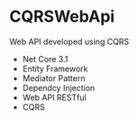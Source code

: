 # CQRSWebApi
Web API developed using CQRS

- Net Core 3.1
- Entity Framework
- Mediator Pattern
- Dependcy Injection
- Web API RESTful
- CQRS
